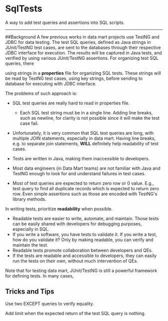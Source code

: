 # SqlTests
A way to add test queries and assertions into SQL scripts.

----
##Background
A few previous works in data mart projects use TestNG and JDBC for data testing. The test SQL queries, defined as Java strings in JUnit/TestNG test cases, are sent to the databases through their respective JDBC interface for execution. The results will be captured in Java tests, and verified by using various JUnit/TestNG assertions. For organizing test SQL queries, there 

using strings in a **properties** file for organizing SQL tests. These strings will be read by TestNG test cases, using key strings, before sending to database for executing with JDBC interface.

The problems of such approach is:

  * SQL test queries are really hard to read in properties file.
    * Each SQL test string must be in a single line. Adding line breaks, such as newline, for clarity is not possible since it will make the test case fail.
   * Unfortunately, it is very common that SQL test queries are long, with multiple JOIN statements, especially in data mart. Having line breaks, e.g. to separate join statements, **WILL** definitely help readability of test cases.

  * Tests are written in Java, making them inaccessible to developers.
   * Most data engineers (in Data Mart teams) are not familiar with Java and TestNG enough to look for and understand failures in test cases.
   * Most of test queries are expected to return zero row or 0 value. E.g., test query to find all duplicate records which is expected to return zero row. Even simple assertions such as those are encoded with TestNG's library methods.

In writing tests, prioritize **readability** when possible.

  * Readable tests are easier to write, automate, and maintain. Those tests can be easily shared with developers for debugging purposes, especially in SQL.
  * If you write a software, you have tests to validate it. If you write a test, how do you validate it? Only by making readable, you can verify and maintain the test.
  * Readable tests promote collaboration between developers and QEs.
   * If the tests are readable and accessible to developers, they can easily run the tests on their own, without much intervention of QEs.

Note that for testing data mart, JUnit/TestNG is still a powerful framework for defining tests. In many cases, 


## Tricks and Tips

Use two EXCEPT queries to verify equality.

Add limit when the expected return of the test SQL query is nothing.
